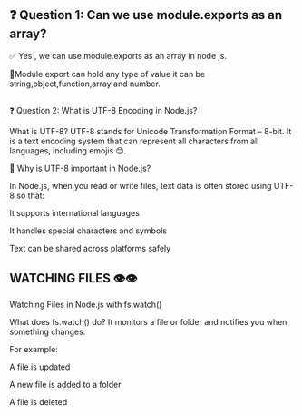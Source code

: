## ❓ Question 1: Can we use module.exports as an array?

✅ Yes , we can use module.exports as an array in node js.

🔹Module.export can hold any type of value it can be string,object,function,array and number.
## 
❓ Question 2: What is UTF-8 Encoding in Node.js?

What is UTF-8?
UTF-8 stands for Unicode Transformation Format – 8-bit.
It is a text encoding system that can represent all characters from all languages, including emojis 😊.

🔹 Why is UTF-8 important in Node.js?

In Node.js, when you read or write files, text data is often stored using UTF-8 so that:

It supports international languages

It handles special characters and symbols

Text can be shared across platforms safely

## WATCHING FILES 👁️👁️ 

Watching Files in Node.js with fs.watch()

What does fs.watch() do?
It monitors a file or folder and notifies you when something changes.

For example:

A file is updated

A new file is added to a folder

A file is deleted
